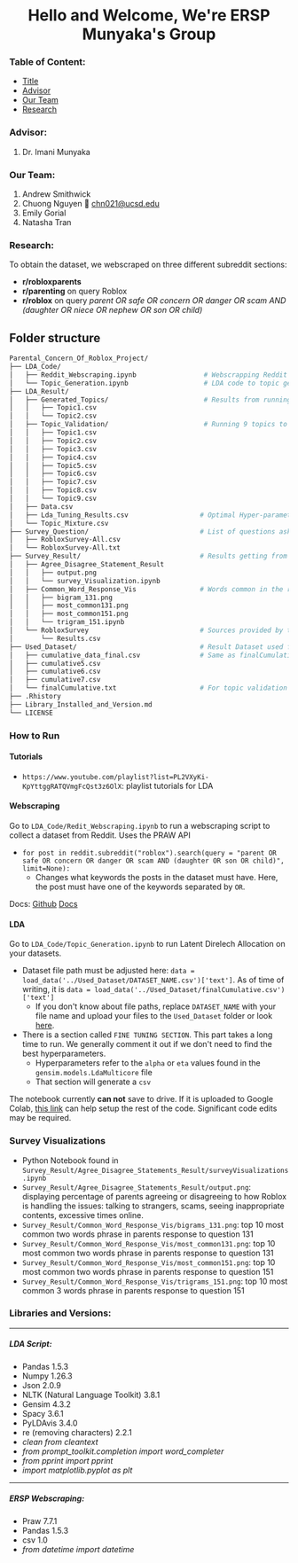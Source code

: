 <h1 style="text-align: center;">Hello and Welcome, We're ERSP Munyaka's Group</h1> 

### Table of Content:
- [Title](https://github.com/Munyaka-ERSP/LDA_Analysis?tab=readme-ov-file#hello-and-welcome-were-ersp-munyakas-group)
- [Advisor](https://github.com/Munyaka-ERSP/LDA_Analysis?tab=readme-ov-file#advisor)
- [Our Team](https://github.com/Munyaka-ERSP/LDA_Analysis?tab=readme-ov-file#our-team-consists-of)
- [Research](https://github.com/Munyaka-ERSP/LDA_Analysis?tab=readme-ov-file#research)

### Advisor:
1. Dr. Imani Munyaka 

### Our Team:
1. Andrew Smithwick 
1. Chuong Nguyen :email: chn021@ucsd.edu
1. Emily Gorial
1. Natasha Tran

### Research:
To obtain the dataset, we webscraped on three different subreddit sections:

- **r/robloxparents** 
- **r/parenting** on query Roblox
- **r/roblox** on query *parent OR safe OR concern OR danger OR scam AND (daughter OR niece OR nephew OR son OR child)*

## Folder structure

```bash
Parental_Concern_Of_Roblox_Project/
├── LDA_Code/
│   ├── Reddit_Webscraping.ipynb                 # Webscrapping Reddit on post related to Roblox
│   └── Topic_Generation.ipynb                   # LDA code to topic generation
├── LDA_Result/                             
│   ├── Generated_Topics/                        # Results from running LDA
│   │   ├── Topic1.csv                           
│   │   └── Topic2.csv
│   ├── Topic_Validation/                        # Running 9 topics to validate the Theme via manual comparisons
│   │   ├── Topic1.csv
│   │   ├── Topic2.csv
│   │   ├── Topic3.csv
│   │   ├── Topic4.csv
│   │   ├── Topic5.csv
│   │   ├── Topic6.csv
│   │   ├── Topic7.csv
│   │   ├── Topic8.csv
│   │   └── Topic9.csv
│   ├── Data.csv
│   ├── Lda_Tuning_Results.csv                  # Optimal Hyper-parameter for LDA 2 Topic Results
│   └── Topic_Mixture.csv
├── Survey_Question/                            # List of questions asked in the Survey
│   ├── RobloxSurvey-All.csv
│   └── RobloxSurvey-All.txt
├── Survey_Result/                              # Results getting from the Survey 
│   ├── Agree_Disagree_Statement_Result
│   │   ├── output.png
│   │   └── survey_Visualization.ipynb
│   ├── Common_Word_Response_Vis                # Words common in the responses for questions 131 and 151 of the Survey
│   │   ├── bigram_131.png
│   │   ├── most_common131.png
│   │   ├── most_common151.png
│   │   └── trigram_151.ipynb
│   └── RobloxSurvey                            # Sources provided by the people to solve the issues
│       └── Results.csv
├── Used_Dataset/                               # Result Dataset used for LDA Analysis. One of cumulative 5/6/7 was used to generate 2 topics
│   ├── cumulative_data_final.csv               # Same as finalCumulative.txt, but also includes user IDS
│   ├── cumulative5.csv
│   ├── cumulative6.csv
│   ├── cumulative7.csv                         
│   └── finalCumulative.txt                     # For topic validation
├── .Rhistory                             
├── Library_Installed_and_Version.md
└── LICENSE
```

### How to Run

#### Tutorials
- `https://www.youtube.com/playlist?list=PL2VXyKi-KpYttggRATQVmgFcQst3z6OlX`: playlist tutorials for LDA

#### Webscraping

Go to `LDA_Code/Redit_Webscraping.ipynb` to run a webscraping script to collect a dataset from Reddit. Uses the PRAW API
- `for post in reddit.subreddit("roblox").search(query = "parent OR safe OR concern OR danger OR scam AND (daughter OR son OR child)", limit=None):`
    - Changes what keywords the posts in the dataset must have. Here, the post must have one of the keywords separated by `OR`.

Docs:
[Github](https://github.com/praw-dev/praw)
[Docs](https://praw.readthedocs.io/en/stable/)

#### LDA

Go to `LDA_Code/Topic_Generation.ipynb` to run Latent Direlech Allocation on your datasets.
- Dataset file path must be adjusted here: `data = load_data('../Used_Dataset/DATASET_NAME.csv')['text']`. As of time of writing, it is `data = load_data('../Used_Dataset/finalCumulative.csv')['text']`
    - If you don't know about file paths, replace `DATASET_NAME` with your file name and upload your files to the `Used_Dataset` folder or look [here](https://www.pythoncheatsheet.org/cheatsheet/file-directory-path).
- There is a section called `FINE TUNING SECTION`. This part takes a long time to run. We generally comment it out if we don't need to find the best hyperparameters. 
    - Hyperparameters refer to the `alpha` or `eta` values found in the `gensim.models.LdaMulticore` file
    - That section will generate a `csv`

The notebook currently **can not** save to drive. If it is uploaded to Google Colab, [this link](https://colab.research.google.com/notebooks/io.ipynb) can help setup the rest of the code. Significant code edits may be required.

### Survey Visualizations
- Python Notebook found in `Survey_Result/Agree_Disagree_Statements_Result/surveyVisualizations.ipynb`
- `Survey_Result/Agree_Disagree_Statements_Result/output.png`: displaying percentage of parents agreeing or disagreeing to how Roblox is handling the issues: talking to strangers, scams, seeing inappropriate contents, excessive times online. 
- `Survey_Result/Common_Word_Response_Vis/bigrams_131.png`: top 10 most common two words phrase in parents response to question 131
- `Survey_Result/Common_Word_Response_Vis/most_common131.png`: top 10 most common two words phrase in parents response
to question 131
- `Survey_Result/Common_Word_Response_Vis/most_common151.png`: top 10 most common two words phrase in parents response to question 151
- `Survey_Result/Common_Word_Response_Vis/trigrams_151.png`: top 10 most common 3 words phrase in parents response to question 151


### Libraries and Versions:
---
##### LDA Script:
- Pandas 1.5.3
- Numpy 1.26.3
- Json 2.0.9
- NLTK (Natural Language Toolkit) 3.8.1
- Gensim 4.3.2
- Spacy 3.6.1
- PyLDAvis 3.4.0
- re (removing characters) 2.2.1
- *clean from cleantext*
- *from prompt_toolkit.completion import word_completer*
- *from pprint import pprint*
- *import matplotlib.pyplot as plt*
---

##### ERSP Webscraping:
- Praw 7.7.1
- Pandas 1.5.3
- csv 1.0
- *from datetime import datetime*